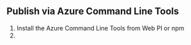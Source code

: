 ##  Publish via Azure Command Line Tools

1. Install the Azure Command Line Tools from Web PI or npm
2. 